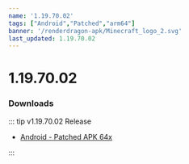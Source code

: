 ```yaml
---
name: '1.19.70.02'
tags: ["Android","Patched","arm64"]
banner: '/renderdragon-apk/Minecraft_logo_2.svg'
last_updated: 1.19.70.02
---
```


# 1.19.70.02

### Downloads

::: tip v1.19.70.02 Release

* [Android - Patched APK 64x](https://www.mediafire.com/file/ak0k2t73lepo2td/1.19.70.02_arm64_v8a_patched.apk/file)

:::

